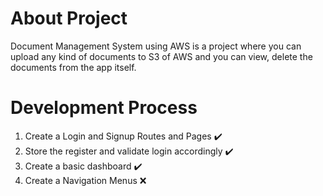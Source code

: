# About Project

Document Management System using AWS is a project where you can upload any kind of documents to S3 of AWS and you can view, delete the documents from the app itself.

# Development Process
1. Create a Login and Signup Routes and Pages :heavy_check_mark:
2. Store the register and validate login accordingly :heavy_check_mark:
3. Create a basic dashboard :heavy_check_mark:
4. Create a Navigation Menus :x:

